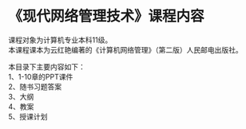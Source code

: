 《现代网络管理技术》课程内容
====


课程对象为计算机专业本科11级。   
本课程课本为云红艳编著的《计算机网络管理》（第二版）人民邮电出版社。  
   
本目录下主要内容如下：  
1、1-10章的PPT课件   
2、随书习题答案    
3、大纲    
4、教案   
5、授课计划    
